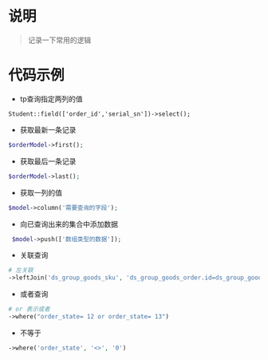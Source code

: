 # 说明

> 记录一下常用的逻辑

# 代码示例

- tp查询指定两列的值

```shell
Student::field(['order_id','serial_sn'])->select();
```

- 获取最新一条记录

```php
$orderModel->first();
```

- 获取最后一条记录

```php
$orderModel->last();
```

- 获取一列的值

```php
$model->column('需要查询的字段');
```

- 向已查询出来的集合中添加数据

```php
 $model->push(['数组类型的数据']);
```

- 关联查询

```php
# 左关联
->leftJoin('ds_group_goods_sku', 'ds_group_goods_order.id=ds_group_goods_sku.group_goods_id')
```

- 或者查询

```php
# or 表示或者
->where("order_state= 12 or order_state= 13")
```

- 不等于

```php
->where('order_state', '<>', '0')
```


